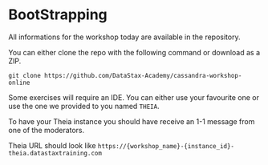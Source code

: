 # BootStrapping


All informations for the workshop today are available in the repository.

You can either clone the repo with the following command or download as a ZIP.

```
git clone https://github.com/DataStax-Academy/cassandra-workshop-online
```

Some exercises will require an IDE. You can either use your favourite one or use the one we provided to you named `THEIA`.

To have your Theia instance you should have receive an 1-1 message from one of the moderators. 

Theia URL should look like `https://{workshop_name}-{instance_id}-theia.datastaxtraining.com`


